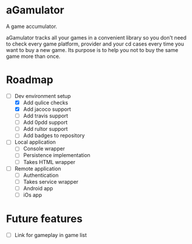 # aGamulator
A game accumulator.

aGamulator tracks all your games in a convenient library so you don't need to 
check every game platform, provider and your cd cases every time you want to 
buy a new game. Its purpose is to help you not to buy the same game more than
 once.
 
# Roadmap
- [ ] Dev environment setup
    - [x] Add qulice checks
    - [x] Add jacoco support
    - [ ] Add travis support
    - [ ] Add 0pdd support
    - [ ] Add rultor support
    - [ ] Add badges to repository
- [ ] Local application
    - [ ] Console wrapper
    - [ ] Persistence implementation
    - [ ] Takes HTML wrapper
- [ ] Remote application
    - [ ] Authentication
    - [ ] Takes service wrapper
    - [ ] Android app
    - [ ] iOs app
    
# Future features
- [ ] Link for gameplay in game list